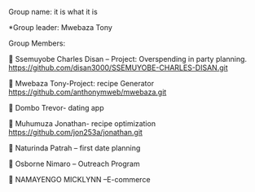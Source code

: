 Group name: it is what it is

*Group leader: Mwebaza Tony

Group Members:

 Ssemuyobe Charles Disan – Project: Overspending in
party planning.
https://github.com/disan3000/SSEMUYOBE-CHARLES-DISAN.git

 Mwebaza Tony-Project: recipe Generator
https://github.com/anthonymweb/mwebaza.git

 Dombo Trevor- dating app


 Muhumuza Jonathan- recipe optimization
https://github.com/jon253a/jonathan.git

 Naturinda Patrah – first date planning


 Osborne Nimaro – Outreach Program


 NAMAYENGO MICKLYNN –E-commerce
